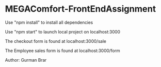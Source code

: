 # MEGAComfort-FrontEndAssignment

Use "npm install" to install all dependencies



Use "npm start" to launch local project on localhost:3000


The checkout form is found at localhost:3000/sale


The Employee sales form is found at localhost:3000/form


Author: Gurman Brar
